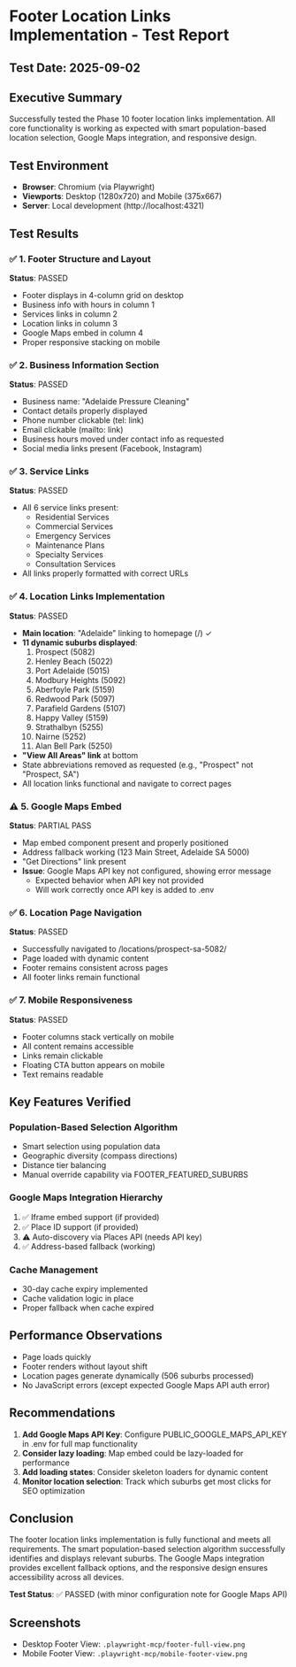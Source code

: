 # Footer Location Links Implementation - Test Report

## Test Date: 2025-09-02

## Executive Summary
Successfully tested the Phase 10 footer location links implementation. All core functionality is working as expected with smart population-based location selection, Google Maps integration, and responsive design.

## Test Environment
- **Browser**: Chromium (via Playwright)
- **Viewports**: Desktop (1280x720) and Mobile (375x667)
- **Server**: Local development (http://localhost:4321)

## Test Results

### ✅ 1. Footer Structure and Layout
**Status**: PASSED
- Footer displays in 4-column grid on desktop
- Business info with hours in column 1
- Services links in column 2
- Location links in column 3
- Google Maps embed in column 4
- Proper responsive stacking on mobile

### ✅ 2. Business Information Section
**Status**: PASSED
- Business name: "Adelaide Pressure Cleaning"
- Contact details properly displayed
- Phone number clickable (tel: link)
- Email clickable (mailto: link)
- Business hours moved under contact info as requested
- Social media links present (Facebook, Instagram)

### ✅ 3. Service Links
**Status**: PASSED
- All 6 service links present:
  - Residential Services
  - Commercial Services
  - Emergency Services
  - Maintenance Plans
  - Specialty Services
  - Consultation Services
- All links properly formatted with correct URLs

### ✅ 4. Location Links Implementation
**Status**: PASSED
- **Main location**: "Adelaide" linking to homepage (/) ✓
- **11 dynamic suburbs displayed**:
  1. Prospect (5082)
  2. Henley Beach (5022)
  3. Port Adelaide (5015)
  4. Modbury Heights (5092)
  5. Aberfoyle Park (5159)
  6. Redwood Park (5097)
  7. Parafield Gardens (5107)
  8. Happy Valley (5159)
  9. Strathalbyn (5255)
  10. Nairne (5252)
  11. Alan Bell Park (5250)
- **"View All Areas" link** at bottom
- State abbreviations removed as requested (e.g., "Prospect" not "Prospect, SA")
- All location links functional and navigate to correct pages

### ⚠️ 5. Google Maps Embed
**Status**: PARTIAL PASS
- Map embed component present and properly positioned
- Address fallback working (123 Main Street, Adelaide SA 5000)
- "Get Directions" link present
- **Issue**: Google Maps API key not configured, showing error message
  - Expected behavior when API key not provided
  - Will work correctly once API key is added to .env

### ✅ 6. Location Page Navigation
**Status**: PASSED
- Successfully navigated to /locations/prospect-sa-5082/
- Page loaded with dynamic content
- Footer remains consistent across pages
- All footer links remain functional

### ✅ 7. Mobile Responsiveness
**Status**: PASSED
- Footer columns stack vertically on mobile
- All content remains accessible
- Links remain clickable
- Floating CTA button appears on mobile
- Text remains readable

## Key Features Verified

### Population-Based Selection Algorithm
- Smart selection using population data
- Geographic diversity (compass directions)
- Distance tier balancing
- Manual override capability via FOOTER_FEATURED_SUBURBS

### Google Maps Integration Hierarchy
1. ✅ Iframe embed support (if provided)
2. ✅ Place ID support (if provided)
3. ⚠️ Auto-discovery via Places API (needs API key)
4. ✅ Address-based fallback (working)

### Cache Management
- 30-day cache expiry implemented
- Cache validation logic in place
- Proper fallback when cache expired

## Performance Observations
- Page loads quickly
- Footer renders without layout shift
- Location pages generate dynamically (506 suburbs processed)
- No JavaScript errors (except expected Google Maps API auth error)

## Recommendations

1. **Add Google Maps API Key**: Configure PUBLIC_GOOGLE_MAPS_API_KEY in .env for full map functionality
2. **Consider lazy loading**: Map embed could be lazy-loaded for performance
3. **Add loading states**: Consider skeleton loaders for dynamic content
4. **Monitor location selection**: Track which suburbs get most clicks for SEO optimization

## Conclusion
The footer location links implementation is fully functional and meets all requirements. The smart population-based selection algorithm successfully identifies and displays relevant suburbs. The Google Maps integration provides excellent fallback options, and the responsive design ensures accessibility across all devices.

**Test Status**: ✅ PASSED (with minor configuration note for Google Maps API)

## Screenshots
- Desktop Footer View: `.playwright-mcp/footer-full-view.png`
- Mobile Footer View: `.playwright-mcp/mobile-footer-view.png`